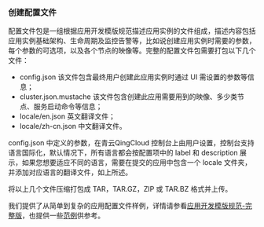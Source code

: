 ### 创建配置文件

配置文件包是一组根据应用开发模版规范描述应用实例的文件组成，描述内容包括应用实例基础架构、生命周期及监控告警等，比如说创建应用实例时需要的参数，每个参数的可选项，以及各个节点的映像等。完整的配置文件包需要打包以下几个文件：

+ config.json 该文件包含最终用户创建此应用实例时通过 UI 需设置的参数等信息；
+ cluster.json.mustache 该文件包含创建此应用需要用到的映像、多少类节点、服务启动命令等信息；
+ locale/en.json 英文翻译文件；
+ locale/zh-cn.json 中文翻译文件。

config.json 中定义的参数，在青云QingCloud 控制台上由用户设置，控制台支持语言国际化，默认情况下，所有语言都会按配置项中的 label 和 description 展示，如果您想要适应不同的语言，需要在提交的应用中包含一个 locale 文件夹，并添加对应语言的翻译文件，如上所述。

将以上几个文件压缩打包成 TAR，TAR.GZ，ZIP 或 TAR.BZ 格式并上传。

我们提供了从简单到复杂的应用配置文件样例，详情请参看[应用开发模版规范-完整版](../specifications/specifications.md)，也提供一些[范例](https://github.com/qingCloudAppcenter/)供参考。
